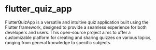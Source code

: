 # flutter_quiz_app
FlutterQuizApp is a versatile and intuitive quiz application built using the Flutter framework, designed to provide a seamless experience for both developers and users. This open-source project aims to offer a customizable platform for creating and sharing quizzes on various topics, ranging from general knowledge to specific subjects.
